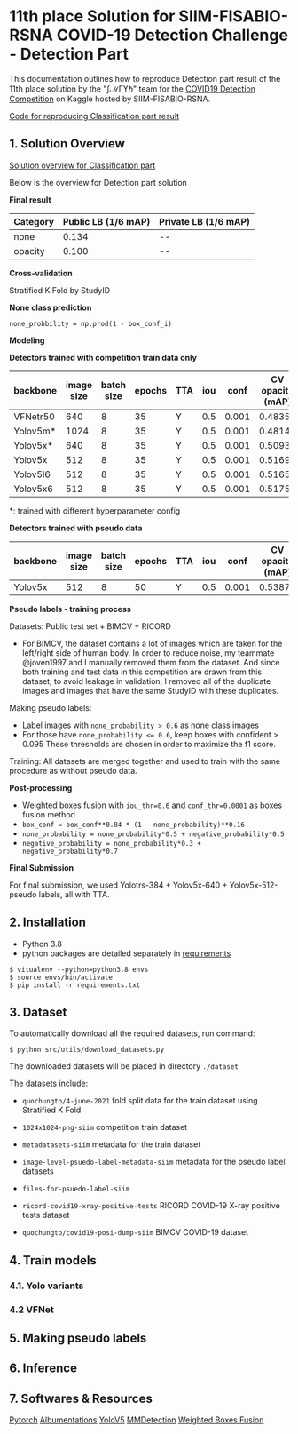# 11th place Solution for SIIM-FISABIO-RSNA COVID-19 Detection Challenge - Detection Part
This documentation outlines how to reproduce Detection part result of the 11th place solution by the "∫ℳΓϒℏ" team for the [COVID19 Detection Competition](https://www.kaggle.com/c/siim-covid19-detection/overview) on Kaggle hosted by SIIM-FISABIO-RSNA. 

[Code for reproducing Classification part result](https://github.com/ChenYingpeng/pl-siim-covid19-detection)

## 1. Solution Overview
[Solution overview for Classification part](https://www.kaggle.com/c/siim-covid19-detection/discussion/263701)

Below is the overview for Detection part solution

**Final result**

| Category | Public LB (1/6 mAP) | Private LB (1/6 mAP)|
| --- | --- | --- |
| none | 0.134 | -- |
| opacity | 0.100 | -- |

**Cross-validation**

Stratified K Fold by StudyID

**None class prediction**

`none_probbility = np.prod(1 - box_conf_i)`

**Modeling**

**Detectors trained with competition train data only**

| backbone | image size | batch size | epochs | TTA | iou | conf | CV opacity (mAP) | CV none (mAP) |
| --- | --- | --- | --- | --- | --- | --- | --- | --- |
| VFNetr50| 640 | 8 | 35 | Y | 0.5 | 0.001 | 0.48358 | 0.23121 |
| Yolov5m\* | 1024 | 8 | 35 | Y | 0.5 | 0.001 | 0.48148 | 0.76216 |
| Yolov5x\* | 640 | 8 | 35 | Y | 0.5 | 0.001 | 0.50930| -- |
| Yolov5x | 512 | 8 | 35 | Y | 0.5 | 0.001 | 0.51690 | 0.78192 |
| Yolov5l6 | 512 | 8 | 35 | Y | 0.5 | 0.001 | 0.51650 | 0.78190 |
| Yolov5x6 | 512 | 8 | 35 | Y | 0.5 | 0.001 | 0.51754 | 0.77820 |

\*: trained with different hyperparameter config

**Detectors trained with pseudo data**

| backbone | image size | batch size | epochs | TTA | iou | conf | CV opacity (mAP) | CV none (mAP) |
| --- | --- | --- | --- | --- | --- | --- | --- | --- |
| Yolov5x | 512| 8 | 50 | Y | 0.5 | 0.001 | 0.53870 | 0.79028 |

**Pseudo labels - training process**

Datasets: Public test set + BIMCV + RICORD
- For BIMCV, the dataset contains a lot of images which are taken for the left/right side of human body. In order to reduce noise, my teammate @joven1997 and I manually removed them from the dataset. And since both training and test data in this competition are drawn from this dataset, to avoid leakage in validation, I removed all of the duplicate images and images that have the same StudyID with these duplicates.

Making pseudo labels:
- Label images with `none_probability > 0.6` as none class images
- For those have `none_probability <= 0.6`, keep boxes with confident > 0.095
These thresholds are chosen in order to maximize the f1 score.

Training:
All datasets are merged together and used to train with the same procedure as without pseudo data.

**Post-processing**	

- Weighted boxes fusion with `iou_thr=0.6` and `conf_thr=0.0001` as boxes fusion method
- `box_conf = box_conf**0.84 * (1 - none_probability)**0.16`
- `none_probability = none_probability*0.5 + negative_probability*0.5`
- `negative_probability = none_probability*0.3 + negative_probability*0.7`

**Final Submission**

For final submission, we used Yolotrs-384 + Yolov5x-640 + Yolov5x-512-pseudo labels, all with TTA.

## 2. Installation
- Python 3.8
- python packages are detailed separately in [requirements](https://github.com/dungnb1333/SIIM-COVID19-Detection/blob/main/requirements.txt)
```
$ vitualenv --python=python3.8 envs
$ source envs/bin/activate
$ pip install -r requirements.txt
```

## 3. Dataset
To automatically download all the required datasets, run command:
```
$ python src/utils/download_datasets.py
```
The downloaded datasets will be placed in directory ```./dataset```

The datasets include:


* ```quochungto/4-june-2021``` fold split data for the train dataset using Stratified K Fold

* ```1024x1024-png-siim``` competition train dataset

* ```metadatasets-siim``` metadata for the train dataset

* ```image-level-psuedo-label-metadata-siim``` metadata for the pseudo label datasets

* ```files-for-psuedo-label-siim```

* ```ricord-covid19-xray-positive-tests``` RICORD COVID-19 X-ray positive tests dataset

* ```quochungto/covid19-posi-dump-siim``` BIMCV COVID-19 dataset

## 4. Train models
### 4.1. Yolo variants

### 4.2 VFNet

## 5. Making pseudo labels

## 6. Inference

## 7. Softwares & Resources
[Pytorch](https://github.com/pytorch/pytorch)
[Albumentations](https://github.com/albumentations-team/albumentations)
[YoloV5](https://github.com/ultralytics/yolov5)
[MMDetection](https://github.com/open-mmlab/mmdetection)
[Weighted Boxes Fusion](https://github.com/ZFTurbo/Weighted-Boxes-Fusion)
